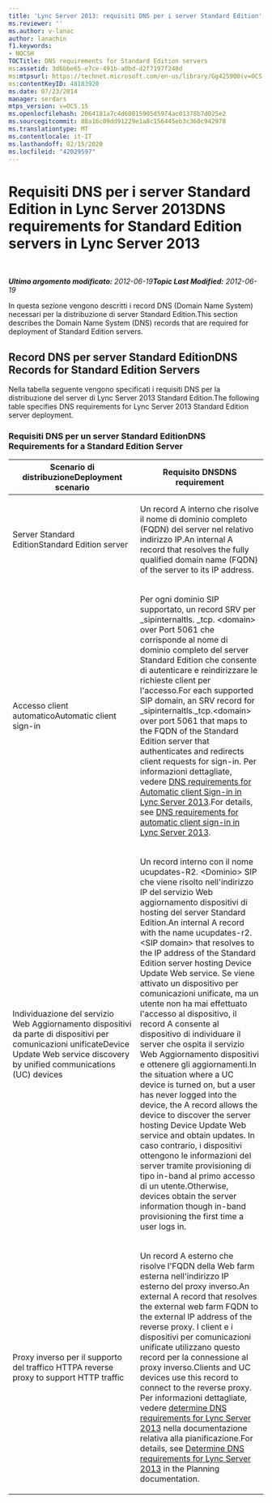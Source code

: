 ```yaml
---
title: 'Lync Server 2013: requisiti DNS per i server Standard Edition'
ms.reviewer: ''
ms.author: v-lanac
author: lanachin
f1.keywords:
- NOCSH
TOCTitle: DNS requirements for Standard Edition servers
ms:assetid: 3d6bbe65-e7ce-491b-a0bd-d2f7197f240d
ms:mtpsurl: https://technet.microsoft.com/en-us/library/Gg425900(v=OCS.15)
ms:contentKeyID: 48183920
ms.date: 07/23/2014
manager: serdars
mtps_version: v=OCS.15
ms.openlocfilehash: 2064181a7c4d60015905d5974ac01378b7d025e2
ms.sourcegitcommit: 88a16c09dd91229e1a8c156445eb3c360c942978
ms.translationtype: MT
ms.contentlocale: it-IT
ms.lasthandoff: 02/15/2020
ms.locfileid: "42029597"
---
```

<div data-xmlns="http://www.w3.org/1999/xhtml">

<div class="topic" data-xmlns="http://www.w3.org/1999/xhtml" data-msxsl="urn:schemas-microsoft-com:xslt" data-cs="http://msdn.microsoft.com/">

<div data-asp="http://msdn2.microsoft.com/asp">

# <a name="dns-requirements-for-standard-edition-servers-in-lync-server-2013"></a><span data-ttu-id="2de6d-102">Requisiti DNS per i server Standard Edition in Lync Server 2013</span><span class="sxs-lookup"><span data-stu-id="2de6d-102">DNS requirements for Standard Edition servers in Lync Server 2013</span></span>

</div>

<div id="mainSection">

<div id="mainBody">

<span> </span>

<span data-ttu-id="2de6d-103">_**Ultimo argomento modificato:** 2012-06-19_</span><span class="sxs-lookup"><span data-stu-id="2de6d-103">_**Topic Last Modified:** 2012-06-19_</span></span>

<span data-ttu-id="2de6d-104">In questa sezione vengono descritti i record DNS (Domain Name System) necessari per la distribuzione di server Standard Edition.</span><span class="sxs-lookup"><span data-stu-id="2de6d-104">This section describes the Domain Name System (DNS) records that are required for deployment of Standard Edition servers.</span></span>

<div>

## <a name="dns-records-for-standard-edition-servers"></a><span data-ttu-id="2de6d-105">Record DNS per server Standard Edition</span><span class="sxs-lookup"><span data-stu-id="2de6d-105">DNS Records for Standard Edition Servers</span></span>

<span data-ttu-id="2de6d-106">Nella tabella seguente vengono specificati i requisiti DNS per la distribuzione del server di Lync Server 2013 Standard Edition.</span><span class="sxs-lookup"><span data-stu-id="2de6d-106">The following table specifies DNS requirements for Lync Server 2013 Standard Edition server deployment.</span></span>

### <a name="dns-requirements-for-a-standard-edition-server"></a><span data-ttu-id="2de6d-107">Requisiti DNS per un server Standard Edition</span><span class="sxs-lookup"><span data-stu-id="2de6d-107">DNS Requirements for a Standard Edition Server</span></span>

<table>
<colgroup>
<col style="width: 50%" />
<col style="width: 50%" />
</colgroup>
<thead>
<tr class="header">
<th><span data-ttu-id="2de6d-108">Scenario di distribuzione</span><span class="sxs-lookup"><span data-stu-id="2de6d-108">Deployment scenario</span></span></th>
<th><span data-ttu-id="2de6d-109">Requisito DNS</span><span class="sxs-lookup"><span data-stu-id="2de6d-109">DNS requirement</span></span></th>
</tr>
</thead>
<tbody>
<tr class="odd">
<td><p><span data-ttu-id="2de6d-110">Server Standard Edition</span><span class="sxs-lookup"><span data-stu-id="2de6d-110">Standard Edition server</span></span></p></td>
<td><p><span data-ttu-id="2de6d-111">Un record A interno che risolve il nome di dominio completo (FQDN) del server nel relativo indirizzo IP.</span><span class="sxs-lookup"><span data-stu-id="2de6d-111">An internal A record that resolves the fully qualified domain name (FQDN) of the server to its IP address.</span></span></p></td>
</tr>
<tr class="even">
<td><p><span data-ttu-id="2de6d-112">Accesso client automatico</span><span class="sxs-lookup"><span data-stu-id="2de6d-112">Automatic client sign-in</span></span></p></td>
<td><p><span data-ttu-id="2de6d-113">Per ogni dominio SIP supportato, un record SRV per _sipinternaltls. _tcp. &lt;domain&gt; over Port 5061 che corrisponde al nome di dominio completo del server Standard Edition che consente di autenticare e reindirizzare le richieste client per l'accesso.</span><span class="sxs-lookup"><span data-stu-id="2de6d-113">For each supported SIP domain, an SRV record for _sipinternaltls._tcp.&lt;domain&gt; over port 5061 that maps to the FQDN of the Standard Edition server that authenticates and redirects client requests for sign-in.</span></span> <span data-ttu-id="2de6d-114">Per informazioni dettagliate, vedere <a href="lync-server-2013-dns-requirements-for-automatic-client-sign-in.md">DNS requirements for Automatic client Sign-in in Lync Server 2013</a>.</span><span class="sxs-lookup"><span data-stu-id="2de6d-114">For details, see <a href="lync-server-2013-dns-requirements-for-automatic-client-sign-in.md">DNS requirements for automatic client sign-in in Lync Server 2013</a>.</span></span></p></td>
</tr>
<tr class="odd">
<td><p><span data-ttu-id="2de6d-115">Individuazione del servizio Web Aggiornamento dispositivi da parte di dispositivi per comunicazioni unificate</span><span class="sxs-lookup"><span data-stu-id="2de6d-115">Device Update Web service discovery by unified communications (UC) devices</span></span></p></td>
<td><p><span data-ttu-id="2de6d-116">Un record interno con il nome ucupdates-R2. &lt;Dominio&gt; SIP che viene risolto nell'indirizzo IP del servizio Web aggiornamento dispositivi di hosting del server Standard Edition.</span><span class="sxs-lookup"><span data-stu-id="2de6d-116">An internal A record with the name ucupdates-r2.&lt;SIP domain&gt; that resolves to the IP address of the Standard Edition server hosting Device Update Web service.</span></span> <span data-ttu-id="2de6d-117">Se viene attivato un dispositivo per comunicazioni unificate, ma un utente non ha mai effettuato l'accesso al dispositivo, il record A consente al dispositivo di individuare il server che ospita il servizio Web Aggiornamento dispositivi e ottenere gli aggiornamenti.</span><span class="sxs-lookup"><span data-stu-id="2de6d-117">In the situation where a UC device is turned on, but a user has never logged into the device, the A record allows the device to discover the server hosting Device Update Web service and obtain updates.</span></span> <span data-ttu-id="2de6d-118">In caso contrario, i dispositivi ottengono le informazioni del server tramite provisioning di tipo in-band al primo accesso di un utente.</span><span class="sxs-lookup"><span data-stu-id="2de6d-118">Otherwise, devices obtain the server information though in-band provisioning the first time a user logs in.</span></span></p></td>
</tr>
<tr class="even">
<td><p><span data-ttu-id="2de6d-119">Proxy inverso per il supporto del traffico HTTP</span><span class="sxs-lookup"><span data-stu-id="2de6d-119">A reverse proxy to support HTTP traffic</span></span></p></td>
<td><p><span data-ttu-id="2de6d-120">Un record A esterno che risolve l'FQDN della Web farm esterna nell'indirizzo IP esterno del proxy inverso.</span><span class="sxs-lookup"><span data-stu-id="2de6d-120">An external A record that resolves the external web farm FQDN to the external IP address of the reverse proxy.</span></span> <span data-ttu-id="2de6d-121">I client e i dispositivi per comunicazioni unificate utilizzano questo record per la connessione al proxy inverso.</span><span class="sxs-lookup"><span data-stu-id="2de6d-121">Clients and UC devices use this record to connect to the reverse proxy.</span></span> <span data-ttu-id="2de6d-122">Per informazioni dettagliate, vedere <a href="lync-server-2013-determine-dns-requirements.md">determine DNS requirements for Lync Server 2013</a> nella documentazione relativa alla pianificazione.</span><span class="sxs-lookup"><span data-stu-id="2de6d-122">For details, see <a href="lync-server-2013-determine-dns-requirements.md">Determine DNS requirements for Lync Server 2013</a> in the Planning documentation.</span></span></p></td>
</tr>
</tbody>
</table>


</div>

</div>

<span> </span>

</div>

</div>

</div>

